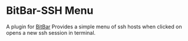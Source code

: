 # BitBar-SSH Menu
A plugin for [BitBar](https://getbitbar.com/)
Provides a simple menu of ssh hosts when clicked on opens a new ssh session in terminal.


